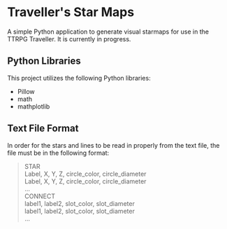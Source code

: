 # Traveller's Star Maps	
A simple Python application to generate visual starmaps for use in the TTRPG Traveller. It is currently in progress. 

## Python Libraries
This project utilizes the following Python libraries: 
* Pillow
* math
* mathplotlib

## Text File Format
In order for the stars and lines to be read in properly from the text file, the file must be in the following format:
> STAR<br>
> Label, X, Y, Z, circle_color, circle_diameter<br>
> Label, X, Y, Z, circle_color, circle_diameter<br>
> ...<br>
> CONNECT<br>
> label1, label2, slot_color, slot_diameter<br>
> label1, label2, slot_color, slot_diameter<br>
> ...
